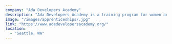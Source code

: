 ```yaml
---
company: "Ada Developers Academy"
description: "Ada Developers Academy is a training program for women and gender diverse people who want to become software developers."
image: "/images/apprenticeships/.jpg"
link: "https://www.adadevelopersacademy.org/"
location:
  - "Seattle, WA"
---
```


